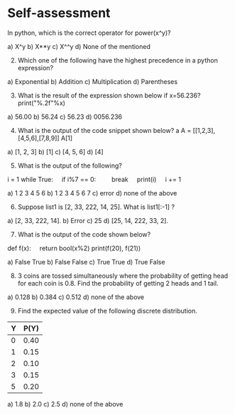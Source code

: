 <p align="center">
<b> <H1> Self-assessment </H1> </b>
</p> 

In python, which is the correct operator for power(x^y)?

a) X^y
b) X**y
c) X^^y
d) None of the mentioned

2. Which one of the following have the highest precedence in a python expression?

a) Exponential
b) Addition
c) Multiplication
d) Parentheses

3. What is the result of the expression shown below if x=56.236?
print("%.2f"%x)

a) 56.00
b) 56.24
c) 56.23
d) 0056.236

4. What is the output of the code snippet shown below?
a
A = [[1,2,3],[4,5,6],[7,8,9]]
A[1]

a) [1, 2, 3]
b) [1]
c) [4, 5, 6]
d) [4]

5. What is the output of the following?

i = 1
while True:
    if i%7 == 0:
        break
    print(i)
    i += 1

a) 1 2 3 4 5 6
b) 1 2 3 4 5 6 7
c) error
d) none of the above


6. Suppose list1 is [2, 33, 222, 14, 25]. What is list1[:-1] ?

a) [2, 33, 222, 14].
b) Error
c) 25
d) [25, 14, 222, 33, 2].

7. What is the output of the code shown below?

def f(x):
    return bool(x%2)
print(f(20), f(21))

a) False True
b) False False
c) True True
d) True False

8. 3 coins are tossed simultaneously where the probability of getting head for each coin is 0.8. Find the probability of getting 2 heads and 1 tail.

a) 0.128
b) 0.384
c) 0.512
d) none of the above

9. Find the expected value of the following discrete distribution.

| Y      | P(Y)  |
| ------ |:-----:| 
|0       | 0.40  |
|1       | 0.15  |
|2       | 0.10  | 
|3       | 0.15  | 
|5       | 0.20  | 


a) 1.8
b) 2.0
c) 2.5
d) none of the above


